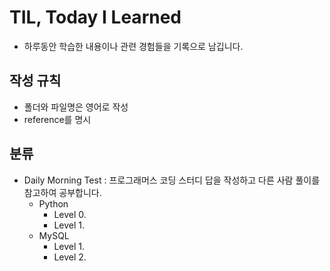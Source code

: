 # TIL, Today I Learned
- 하루동안 학습한 내용이나 관련 경험들을 기록으로 남깁니다.

## 작성 규칙
- 폴더와 파일명은 영어로 작성
- reference를 명시

## 분류
- Daily Morning Test
: 프로그래머스 코딩 스터디 답을 작성하고 다른 사람 풀이를 참고하여 공부합니다.
  - Python
    - Level 0.
    - Level 1.
  - MySQL
    - Level 1.
    - Level 2.
